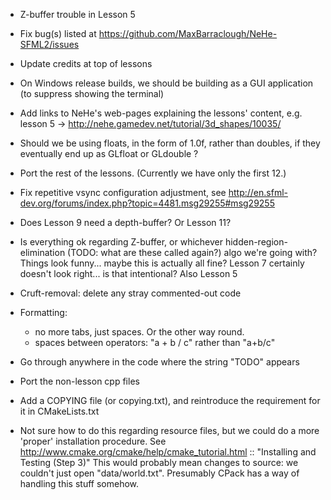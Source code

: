 -  Z-buffer trouble in Lesson 5

-  Fix bug(s) listed at https://github.com/MaxBarraclough/NeHe-SFML2/issues

-  Update credits at top of lessons

-  On Windows release builds, we should be building as a GUI application (to suppress showing the terminal)

-  Add links to NeHe's web-pages explaining the lessons' content,
  e.g. lesson 5 -> http://nehe.gamedev.net/tutorial/3d_shapes/10035/

-  Should we be using floats, in the form of 1.0f, rather than doubles, if they eventually end up as GLfloat or GLdouble ?

-  Port the rest of the lessons. (Currently we have only the first 12.)

-  Fix repetitive vsync configuration adjustment, see http://en.sfml-dev.org/forums/index.php?topic=4481.msg29255#msg29255

-  Does Lesson 9 need a depth-buffer? Or Lesson 11?

-  Is everything ok regarding Z-buffer, or whichever hidden-region-elimination (TODO: what are these called again?) algo we're going with? Things look funny... maybe this is actually all fine? Lesson 7 certainly doesn't look right... is that intentional?
  Also Lesson 5

-  Cruft-removal: delete any stray commented-out code

-  Formatting:
    +  no more tabs, just spaces. Or the other way round.
    +  spaces between operators: "a + b / c" rather than "a+b/c"

-  Go through anywhere in the code where the string "TODO" appears

-  Port the non-lesson cpp files

-  Add a COPYING file (or copying.txt), and reintroduce the requirement for it in CMakeLists.txt

-  Not sure how to do this regarding resource files, but we could do a more 'proper' installation procedure.
  See http://www.cmake.org/cmake/help/cmake_tutorial.html :: "Installing and Testing (Step 3)"
  This would probably mean changes to source: we couldn't just open "data/world.txt". Presumably CPack has a way of handling this stuff somehow.


